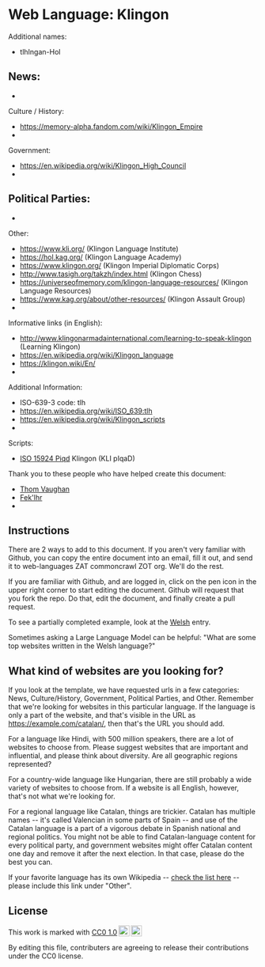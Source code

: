 # Web Language: Klingon

Additional names:
- tlhIngan-Hol

News:
- 
- 

Culture / History:
- https://memory-alpha.fandom.com/wiki/Klingon_Empire
- 

Government:
- https://en.wikipedia.org/wiki/Klingon_High_Council
- 

Political Parties:
- 
- 

Other:
- https://www.kli.org/ (Klingon Language Institute)
- https://hol.kag.org/ (Klingon Language Academy)
- https://www.klingon.org/ (Klingon Imperial Diplomatic Corps)
- http://www.tasigh.org/takzh/index.html (Klingon Chess)
- https://universeofmemory.com/klingon-language-resources/ (Klingon Language Resources)
- https://www.kag.org/about/other-resources/ (Klingon Assault Group)
- 

Informative links (in English):
- http://www.klingonarmadainternational.com/learning-to-speak-klingon (Learning Klingon)
- https://en.wikipedia.org/wiki/Klingon_language
- https://klingon.wiki/En/
- 

Additional Information:
- ISO-639-3 code: tlh
- https://en.wikipedia.org/wiki/ISO_639:tlh
- https://en.wikipedia.org/wiki/Klingon_scripts
- 

Scripts:
- <a href="https://en.wikipedia.org/wiki/ISO_15924">ISO 15924 Piqd</a> Klingon (KLI pIqaD)

Thank you to these people who have helped create this document:
- [Thom Vaughan](https://github.com/thunderpoot)
- [Fek'lhr](https://memory-alpha.fandom.com/wiki/Fek%27lhr)
- 

## Instructions

There are 2 ways to add to this document. If you aren't very familiar
with Github, you can copy the entire document into an email, fill it
out, and send it to web-languages ZAT commoncrawl ZOT org. We'll do the rest.

If you are familiar with Github, and are logged in, click on the pen
icon in the upper right corner to start editing the document.
Github will request that you fork the repo. Do that, edit the
document, and finally create a pull request.

To see a partially completed example, look at the
[Welsh](../living/welsh.md) entry.

Sometimes asking a Large Language Model can be helpful: "What are some
top websites written in the Welsh language?"

## What kind of websites are you looking for?

If you look at the template, we have requested urls in a few
categories: News, Culture/History, Government, Political Parties, and
Other. Remember that we're looking for websites in this particular
language. If the language is only a part of the website, and that's
visible in the URL as https://example.com/catalan/, then that's the
URL you should add.

For a language like Hindi, with 500 million speakers, there are a lot
of websites to choose from. Please suggest websites that are important
and influential, and please think about diversity. Are all geographic
regions represented?

For a country-wide language like Hungarian, there are still probably a
wide variety of websites to choose from. If a website is all English,
however, that's not what we're looking for.

For a regional language like Catalan, things are trickier. Catalan has
multiple names -- it's called Valencian in some parts of Spain -- and
use of the Catalan language is a part of a vigorous debate in Spanish
national and regional politics. You might not be able to find
Catalan-language content for every political party, and government
websites might offer Catalan content one day and remove it after
the next election. In that case, please do the best you can.

If your favorite language has its own Wikipedia -- [check the list here](https://en.wikipedia.org/wiki/List_of_Wikipedias) --
please include this link under "Other".

## License

<p xmlns:cc="http://creativecommons.org/ns#" >This work is marked with <a href="https://creativecommons.org/publicdomain/zero/1.0/?ref=chooser-v1" target="_blank" rel="license noopener noreferrer" style="display:inline-block;">CC0 1.0<img style="height:22px!important;margin-left:3px;vertical-align:text-bottom;" src="https://mirrors.creativecommons.org/presskit/icons/cc.svg?ref=chooser-v1" alt=""><img style="height:22px!important;margin-left:3px;vertical-align:text-bottom;" src="https://mirrors.creativecommons.org/presskit/icons/zero.svg?ref=chooser-v1" alt=""></a></p>

By editing this file, contributers are agreeing to release their contributions under the CC0 license.
